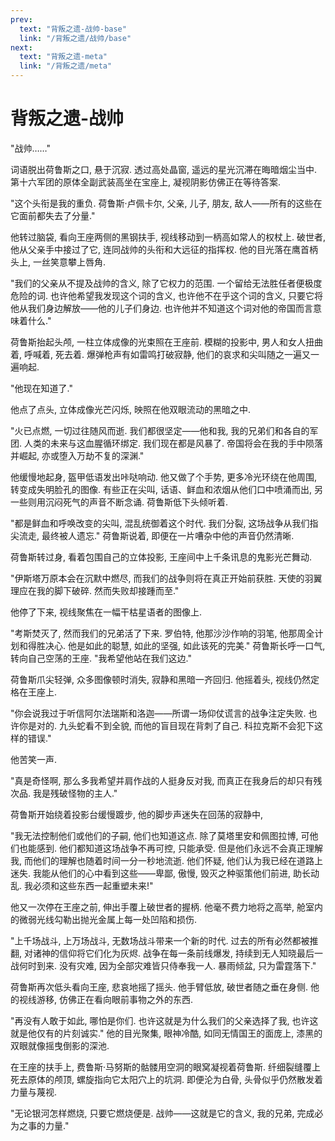 ```yaml
---
prev:
  text: "背叛之遗-战帅-base"
  link: "/背叛之遗/战帅/base"
next:
  text: "背叛之遗-meta"
  link: "/背叛之遗/meta"
---
```


# 背叛之遗-战帅

"战帅……"

词语脱出荷鲁斯之口, 悬于沉寂. 透过高处晶窗, 遥远的星光沉滞在晦暗烟尘当中. 第十六军团的原体全副武装高坐在宝座上, 凝视阴影仿佛正在等待答案.

"这个头衔是我的重负. 荷鲁斯·卢佩卡尔, 父亲, 儿子, 朋友, 敌人——所有的这些在它面前都失去了分量."

他转过脑袋, 看向王座两侧的黑钢扶手, 视线移动到一柄高如常人的权杖上. 破世者, 他从父亲手中接过了它, 连同战帅的头衔和大远征的指挥权. 他的目光落在鹰首柄头上, 一丝笑意攀上唇角.

"我们的父亲从不提及战帅的含义, 除了它权力的范围. 一个留给无法胜任者便极度危险的词. 也许他希望我发现这个词的含义, 也许他不在乎这个词的含义, 只要它将他从我们身边解放——他的儿子们身边. 也许他并不知道这个词对他的帝国而言意味着什么."

荷鲁斯抬起头颅, 一柱立体成像的光束照在王座前. 模糊的投影中, 男人和女人扭曲着, 呼喊着, 死去着. 爆弹枪声有如雷鸣打破寂静, 他们的哀求和尖叫随之一遍又一遍响起.

"他现在知道了."

他点了点头, 立体成像光芒闪烁, 映照在他双眼流动的黑暗之中.

"火已点燃, 一切过往随风而逝. 我们都很坚定——他和我, 我的兄弟们和各自的军团. 人类的未来与这血腥循环绑定. 我们现在都是风暴了. 帝国将会在我的手中陨落并崛起, 亦或堕入万劫不复的深渊."

他缓慢地起身, 盔甲低语发出咔哒响动. 他又做了个手势, 更多冷光环绕在他周围, 转变成失明脸孔的图像. 有些正在尖叫, 话语、鲜血和浓烟从他们口中喷涌而出, 另一些则用沉闷死气的声音不断念诵. 荷鲁斯低下头倾听着.

"都是鲜血和呼唤改变的尖叫, 混乱统御着这个时代. 我们分裂, 这场战争从我们指尖流走, 最终被人遗忘." 荷鲁斯说着, 即便在一片嘈杂中他的声音仍然清晰.

荷鲁斯转过身, 看着包围自己的立体投影, 王座间中上千条讯息的鬼影光芒舞动.

"伊斯塔万原本会在沉默中燃尽, 而我们的战争则将在真正开始前获胜. 天使的羽翼理应在我的脚下破碎. 然而失败却接踵而至."

他停了下来, 视线聚焦在一幅干枯星语者的图像上.

"考斯焚灭了, 然而我们的兄弟活了下来. 罗伯特, 他那沙沙作响的羽笔, 他那周全计划和得胜决心. 他是如此的聪慧, 如此的坚强, 如此该死的完美." 荷鲁斯长呼一口气, 转向自己空荡的王座. "我希望他站在我们这边."

荷鲁斯爪尖轻弹, 众多图像顿时消失, 寂静和黑暗一齐回归. 他摇着头, 视线仍然定格在王座上.

"你会说我过于听信阿尔法瑞斯和洛迦——所谓一场仰仗谎言的战争注定失败. 也许你是对的. 九头蛇看不到全貌, 而他的盲目现在背刺了自己. 科拉克斯不会犯下这样的错误."

他苦笑一声.

"真是奇怪啊, 那么多我希望并肩作战的人挺身反对我, 而真正在我身后的却只有残次品. 我是残破怪物的主人."

荷鲁斯开始绕着投影台缓慢踱步, 他的脚步声迷失在回荡的寂静中,

"我无法控制他们或他们的子嗣, 他们也知道这点. 除了莫塔里安和佩图拉博, 可他们也能感到. 他们都知道这场战争不再可控, 只能承受. 但是他们永远不会真正理解我, 而他们的理解也随着时间一分一秒地流逝. 他们怀疑, 他们认为我已经在道路上迷失. 我能从他们的心中看到这些——卑鄙, 傲慢, 毁灭之种驱策他们前进, 助长动乱. 我必须和这些东西一起重塑未来!"

他又一次停在王座之前, 伸出手覆上破世者的握柄. 他毫不费力地将之高举, 舱室内的微弱光线勾勒出抛光金属上每一处凹陷和损伤.

"上千场战斗, 上万场战斗, 无数场战斗带来一个新的时代. 过去的所有必然都被推翻, 对诸神的信仰将它们化为灰烬. 战争在每一条前线爆发, 持续到无人知晓最后一战何时到来. 没有灾难, 因为全部灾难皆只侍奉我一人. 暴雨倾盆, 只为雷霆落下."

荷鲁斯再次低头看向王座, 悲哀地摇了摇头. 他手臂低放, 破世者随之垂在身侧. 他的视线游移, 仿佛正在看向眼前事物之外的东西.

"再没有人敢于如此, 哪怕是你们. 也许这就是为什么我们的父亲选择了我, 也许这就是他仅有的片刻诚实." 他的目光聚集, 眼神冷酷, 如同无情国王的面庞上, 漆黑的双眼就像摇曳倒影的深池.

在王座的扶手上, 费鲁斯·马努斯的骷髅用空洞的眼窝凝视着荷鲁斯. 纤细裂缝覆上死去原体的颅顶, 螺旋指向它太阳穴上的坑洞. 即便沦为白骨, 头骨似乎仍然散发着力量与蔑视.

"无论银河怎样燃烧, 只要它燃烧便是. 战帅——这就是它的含义, 我的兄弟, 完成必为之事的力量."
